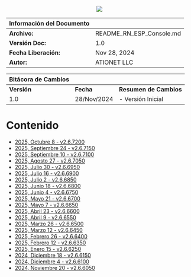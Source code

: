 <p align="center">
  <img src="https://github.com/Ationet/ationetdocs/raw/master/Content/Images/ATIOnetLogo_250x70.png" />
</p>

|**Información del Documento**||
|--- |--- |
|**Archivo:**|README_RN_ESP_Console.md|
|**Versión Doc:**|1.0|
|**Fecha Liberación:**|Nov 28, 2024|
|**Autor:**|ATIONET LLC|

|**Bitácora de Cambios**|||
|--- |--- |--- |
|**Versión**|**Fecha**|**Resumen de Cambios**|
|1.0|28/Nov/2024|- Versión Inicial


# Contenido

- [2025, Octubre 8 - v2.6.7200](/ATIONET-Console/v2.6.7200_ES.md)
- [2025, Septiembre 24 - v2.6.7150](/ATIONET-Console/v2.6.7150_ES.md)
- [2025, Septiembre 10 - v2.6.7100](/ATIONET-Console/v2.6.7100_ES.md)
- [2025, Agosto 27 - v2.6.7050](/ATIONET-Console/v2.6.7050_ES.md)
- [2025, Julio 30 - v2.6.6950](/ATIONET-Console/v2.6.6950_ES.md)
- [2025, Julio 16 - v2.6.6900](/ATIONET-Console/v2.6.6900_ES.md)
- [2025, Julio 2 - v2.6.6850](/ATIONET-Console/v2.6.6850_ES.md)
- [2025, Junio 18 - v2.6.6800](/ATIONET-Console/v2.6.6800_ES.md)
- [2025, Junio 4 - v2.6.6750](/ATIONET-Console/v2.6.6750_ES.md)
- [2025, Mayo 21 - v2.6.6700](/ATIONET-Console/v2.6.6700_ES.md)
- [2025, Mayo 7 - v2.6.6650](/ATIONET-Console/v2.6.6650_ES.md)
- [2025, Abril 23 - v2.6.6600](/ATIONET-Console/Create%20v2.6.6600_ES.md)
- [2025, Abril 9 - v2.6.6550](/ATIONET-Console/v2.6.6550_ES.md)
- [2025, Marzo 26 - v2.6.6500](/ATIONET-Console/v2.6.6500_ES.md)
- [2025, Marzo 12 - v2.6.6450](/ATIONET-Console/v2.6.6450_ES.md)
- [2025, Febrero 26 - v2.6.6400](/ATIONET-Console/v2.6.6400_ES.md)
- [2025, Febrero 12 - v2.6.6350](/ATIONET-Console/v2.6.6350_ES.md)
- [2025, Enero 15 - v2.6.6250](/ATIONET-Console/v2.6.6250_ES.md)
- [2024, Diciembre 18 - v2.6.6150](20241218_ESP.md)
- [2024, Diciembre 4 - v2.6.6100](20241204_ESP.md)
- [2024, Noviembre 20 - v2.6.6050](20241120_ESP.md)
